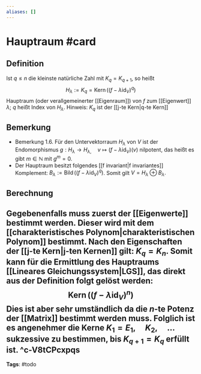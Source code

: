 ```yaml
---
aliases: []
---
```


# Hauptraum #card
## Definition
Ist $q \leq n$ die kleinste natürliche Zahl mit $K_{q}=K_{q+1}$, so heißt
$$
H_{\lambda}:=K_{q}=\operatorname{Kern}\left(\left(f-\lambda \operatorname{id}_{V}\right)^{q}\right)
$$
Hauptraum (oder verallgemeinerter [[Eigenraum]]) von $f$ zum [[Eigenwert]] $\lambda$; $q$ heißt Index von $H_{\lambda}$. Hinweis: $K_q$ ist der [[j-te Kern|q-te Kern]] 
## Bemerkung
- Bemerkung 1.6. Für den Untervektorraum $H_{\lambda}$ von $V$ ist der Endomorphismus $g: H_{\lambda} \rightarrow H_{\lambda,} \quad v \mapsto\left(f-\lambda \mathrm{id}_{V}\right)(v)$ nilpotent, das heißt es gibt $m \in \mathbb{N}$ mit $g^{m}=0$.
- Der Hauptraum besitzt folgendes [[f invariant|f invariantes]] Komplement: $B_{\lambda}:=\operatorname{Bild}\left(\left(f-\lambda \mathrm{id}_{V}\right)^{q}\right)$. Somit gilt $V=H_{\lambda} \oplus B_{\lambda}.$
## Berechnung
Gegebenenfalls muss zuerst der [[Eigenwerte]] bestimmt werden. Dieser wird mit dem [[charakteristisches Polynom|charakteristischen Polynom]] bestimmt. Nach den Eigenschaften der [[j-te Kern|j-ten Kernen]] gilt: $K_q = K_n$. Somit kann für die Ermittlung des Hauptraums [[Lineares Gleichungssystem|LGS]], das direkt aus der Definition folgt gelöst werden: $$\operatorname{Kern}\left(\left(f-\lambda \operatorname{id}_{V}\right)^{n}\right)$$Dies ist aber sehr umständlich da die $n$-te Potenz der [[Matrix]] bestimmt werden muss. Folglich ist es angenehmer die Kerne $K_1=E_1, \quad K_2, \quad ... \quad$ sukzessive zu bestimmen, bis $K_{q+1}=K_q$ erfüllt ist.
^c-V8tCPcxpqs
---
**Tags**: #todo 